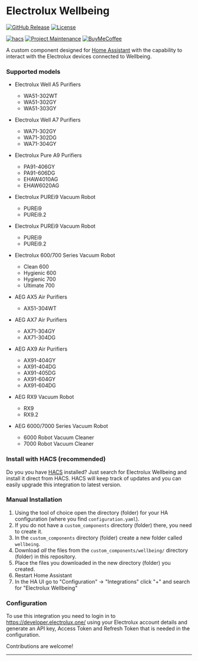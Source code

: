# Electrolux Wellbeing

[![GitHub Release][releases-shield]][releases]
[![License][license-shield]](LICENSE)

[![hacs][hacsbadge]][hacs]
[![Project Maintenance][maintenance-shield]][user_profile]
[![BuyMeCoffee][buymecoffeebadge]][buymecoffee]

A custom component designed for [Home Assistant](https://www.home-assistant.io) with the capability to interact with the Electrolux devices connected to Wellbeing.

### Supported models

- Electrolux Well A5 Purifiers
    - WA51-302WT
    - WA51-302GY
    - WA51-303GY

- Electrolux Well A7 Purifiers
    - WA71-302GY
    - WA71-302DG
    - WA71-304GY

- Electrolux Pure A9 Purifiers
    - PA91-406GY
    - PA91-606DG
    - EHAW4010AG
    - EHAW6020AG

- Electrolux PUREi9 Vacuum Robot
    - PUREi9
    - PUREi9.2

- Electrolux PUREi9 Vacuum Robot
    - PUREi9
    - PUREi9.2

- Electrolux 600/700 Series Vacuum Robot
    - Clean 600
    - Hygienic 600
    - Hygienic 700
    - Ultimate 700

- AEG AX5 Air Purifiers
    - AX51-304WT

- AEG AX7 Air Purifiers
    - AX71-304GY
    - AX71-304DG

- AEG AX9 Air Purifiers
    - AX91-404GY
    - AX91-404DG
    - AX91-405DG
    - AX91-604GY
    - AX91-604DG

- AEG RX9 Vacuum Robot
    - RX9
    - RX9.2

- AEG 6000/7000 Series Vacuum Robot
    - 6000 Robot Vacuum Cleaner
    - 7000 Robot Vacuum Cleaner


### Install with HACS (recommended)

Do you you have [HACS][hacs] installed? Just search for Electrolux Wellbeing and install it direct from HACS. HACS will keep track of updates and you can easily upgrade this integration to latest version.

### Manual Installation

1. Using the tool of choice open the directory (folder) for your HA configuration (where you find `configuration.yaml`).
2. If you do not have a `custom_components` directory (folder) there, you need to create it.
3. In the `custom_components` directory (folder) create a new folder called `wellbeing`.
4. Download _all_ the files from the `custom_components/wellbeing/` directory (folder) in this repository.
5. Place the files you downloaded in the new directory (folder) you created.
6. Restart Home Assistant
7. In the HA UI go to "Configuration" -> "Integrations" click "+" and search for "Electrolux Wellbeing"

### Configuration
To use this integration you need to login in to https://developer.electrolux.one/ using your Electrolux account details and generate an API key, Access Token and Refresh Token that is needed in the configuration.


Contributions are welcome!

---

[buymecoffee]: https://www.buymeacoffee.com/JohNan
[buymecoffeebadge]: https://img.shields.io/badge/buy%20me%20a%20coffee-donate-yellow.svg?style=for-the-badge
[commits-shield]: https://img.shields.io/github/commit-activity/y/JohNan/homeassistant-wellbeing.svg?style=for-the-badge
[commits]: https://github.com/JohNan/homeassistant-wellbeing/commits/main
[hacs]: https://hacs.xyz
[hacsbadge]: https://img.shields.io/badge/HACS-Default-orange.svg?style=for-the-badge
[license-shield]: https://img.shields.io/github/license/JohNan/homeassistant-wellbeing.svg?style=for-the-badge
[maintenance-shield]: https://img.shields.io/badge/maintainer-%40JohNan-blue.svg?style=for-the-badge
[releases-shield]: https://img.shields.io/github/release/JohNan/homeassistant-wellbeing.svg?style=for-the-badge
[releases]: https://github.com/JohNan/homeassistant-wellbeing/releases
[user_profile]: https://github.com/JohNan

